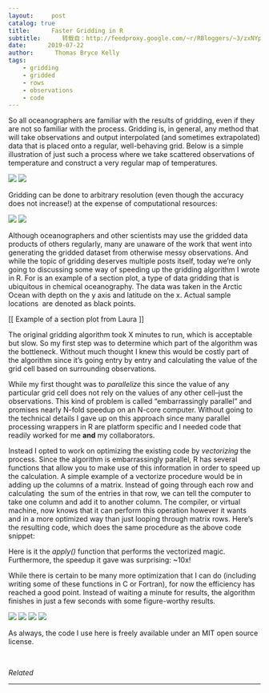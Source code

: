 ```yaml
---
layout:     post
catalog: true
title:      Faster Gridding in R
subtitle:      转载自：http://feedproxy.google.com/~r/RBloggers/~3/zxNYpTzorlI/
date:      2019-07-22
author:      Thomas Bryce Kelly
tags:
    - gridding
    - gridded
    - rows
    - observations
    - code
---
```






So all oceanographers are familiar with the results of gridding, even if they are not so familiar with the process. Gridding is, in general, any method that will take observations and output interpolated (and sometimes extrapolated) data that is placed onto a regular, well-behaving grid. Below is a simple illustration of just such a process where we take scattered observations of temperature and construct a very regular map of temperatures.

![](https://i0.wp.com/tkelly.org/wp-content/uploads/Grid1-1600x549.png?w=450&is-pending-load=1)
![](https://i0.wp.com/tkelly.org/wp-content/uploads/Grid1-1600x549.png?w=450)


Gridding can be done to arbitrary resolution (even though the accuracy does not increase!) at the expense of computational resources:

![](https://i2.wp.com/tkelly.org/wp-content/uploads/Grid2.png?w=450&is-pending-load=1)
![](https://i2.wp.com/tkelly.org/wp-content/uploads/Grid2.png?w=450)


Although oceanographers and other scientists may use the gridded data products of others regularly, many are unaware of the work that went into generating the gridded dataset from otherwise messy observations. And while the topic of gridding deserves multiple posts itself, today we’re only going to discussing some way of speeding up the gridding algorithm I wrote in R. For is an example of a section plot, a type of data gridding that is ubiquitous in chemical oceanography. The data was taken in the Arctic Ocean with depth on the y axis and latitude on the x. Actual sample locations  are denoted as black points.

[[ Example of a section plot from Laura ]]

The original gridding algorithm took X minutes to run, which is acceptable but slow. So my first step was to determine which part of the algorithm was the bottleneck. Without much thought I knew this would be costly part of the algorithm since it’s going entry by entry and calculating the value of the grid cell based on surrounding observations.

While my first thought was to *parallelize* this since the value of any particular grid cell does not rely on the values of any other cell–just the observations. This kind of problem is called “embarrassingly parallel” and promises nearly N-fold speedup on an N-core computer. Without going to the technical details I gave up on this approach since many parallel processing wrappers in R are platform specific and I needed code that readily worked for me **and** my collaborators.

Instead I opted to work on optimizing the existing code by *vectorizing* the process. Since the algorithm is embarrassingly parallel, R has several functions that allow you to make use of this information in order to speed up the calculation. A simple example of a vectorize procedure would be in adding up the columns of a matrix. Instead of going through each row and calculating  the sum of the entries in that row, we can tell the computer to take one column and add it to another column. The compiler, or virtual machine, now knows that it can perform this operation however it wants and in a more optimized way than just looping through matrix rows. Here’s the resulting code, which does the same procedure as the above code snippet:

Here is it the *apply()* function that performs the vectorized magic. Furthermore, the speedup it gave was surprising: ~10x!

While there is certain to be many more optimization that I can do (including writing some of these functions in C or Fortran), for now the efficiency has reached a good point. Instead of waiting a minute for results, the algorithm finishes in just a few seconds with some figure-worthy results.

![](https://i2.wp.com/tkelly.org/wp-content/uploads/section2-282x300.png?resize=282%2C300&is-pending-load=1)
![](https://i2.wp.com/tkelly.org/wp-content/uploads/section2-282x300.png?resize=282%2C300)
![](https://i2.wp.com/tkelly.org/wp-content/uploads/section1-300x159.png?resize=300%2C159&is-pending-load=1)
![](https://i2.wp.com/tkelly.org/wp-content/uploads/section1-300x159.png?resize=300%2C159)


As always, the code I use here is freely available under an MIT open source license.

 




*Related*







---
